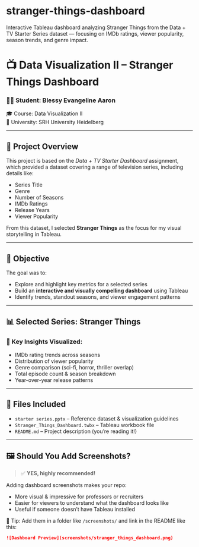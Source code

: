 # stranger-things-dashboard
Interactive Tableau dashboard analyzing Stranger Things from the Data + TV Starter Series dataset — focusing on IMDb ratings, viewer popularity, season trends, and genre impact.


# 📺 Data Visualization II – Stranger Things Dashboard

### 👩‍💻 Student: Blessy Evangeline Aaron  
🎓 Course: Data Visualization II  
📁 University: SRH University Heidelberg  

---

## 📌 Project Overview

This project is based on the *Data + TV Starter Dashboard* assignment, which provided a dataset covering a range of television series, including details like:

- Series Title  
- Genre  
- Number of Seasons  
- IMDb Ratings  
- Release Years  
- Viewer Popularity  

From this dataset, I selected **Stranger Things** as the focus for my visual storytelling in Tableau.

---

## 🎯 Objective

The goal was to:
- Explore and highlight key metrics for a selected series
- Build an **interactive and visually compelling dashboard** using Tableau
- Identify trends, standout seasons, and viewer engagement patterns

---

## 📊 Selected Series: Stranger Things

### 📌 Key Insights Visualized:
- IMDb rating trends across seasons  
- Distribution of viewer popularity  
- Genre comparison (sci-fi, horror, thriller overlap)  
- Total episode count & season breakdown  
- Year-over-year release patterns

---

## 📁 Files Included

- `starter series.pptx` – Reference dataset & visualization guidelines  
- `Stranger_Things_Dashboard.twbx` – Tableau workbook file  
- `README.md` – Project description (you’re reading it!)

---

## 🖼️ Should You Add Screenshots?

> ✅ **YES, highly recommended!**

Adding dashboard screenshots makes your repo:
- More visual & impressive for professors or recruiters
- Easier for viewers to understand what the dashboard looks like
- Useful if someone doesn’t have Tableau installed

📌 Tip: Add them in a folder like `/screenshots/` and link in the README like this:
```markdown
![Dashboard Preview](screenshots/stranger_things_dashboard.png)
